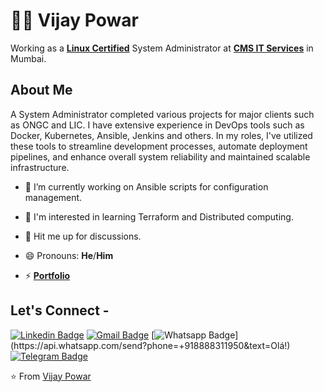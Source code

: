# :man_technologist: Vijay Powar

Working as a <a href="https://rhtapps.redhat.com/verify?certId=200-035-061"> <b>Linux Certified</b></a> System Administrator at <a href="https://www.cmsitservices.com/"> <b>CMS IT Services</b></a> in Mumbai. 

## About Me
A System Administrator completed various projects for major clients such as ONGC and LIC. I have extensive experience in DevOps tools such as Docker, Kubernetes, Ansible, Jenkins and others. In my roles, I've utilized these tools to streamline development processes, automate deployment pipelines, and enhance overall system reliability and maintained scalable infrastructure.

- 🔭 I’m currently working on Ansible scripts for configuration management.

- 🌱 I'm interested in learning Terraform and Distributed computing.

- 💬 Hit me up for discussions.

- 😄 Pronouns: **He**/**Him**


- ⚡ <a href="https://vijaypowar4.github.io"> <b>Portfolio</b></a>

## Let's Connect -
 
[![Linkedin Badge](https://img.shields.io/badge/-vijaypowar7-blue?style=flat-square&logo=Linkedin&logoColor=white&link=https://www.linkedin.com/in/vijaypowar/)](https://www.linkedin.com/in/vijaypowar7)
[![Gmail Badge](https://img.shields.io/badge/-vijaypowar4@gmail.com-c14438?style=flat-square&logo=Gmail&logoColor=white&link=mailto:vijaypowar4@gmail.com)](mailto:vijaypowar4@gmail.com)
[![Whatsapp Badge](https://img.shields.io/badge/-Whatsapp-4CA143?style=flat-square&labelColor=4CA143&logo=whatsapp&logoColor=white&link=https://api.whatsapp.com/send?phone=+918888311950&text=Olá!)](https://api.whatsapp.com/send?phone=+918888311950&text=Olá!)
[![Telegram Badge](https://img.shields.io/badge/-powarvijay-1ca0f1?style=flat-square&labelColor=1ca0f1&logo=telegram&logoColor=white&link=https://t.me/powarvijay)](https://t.me/powarvijay)


⭐ From [Vijay Powar](https://github.com/vijaypowar4)

